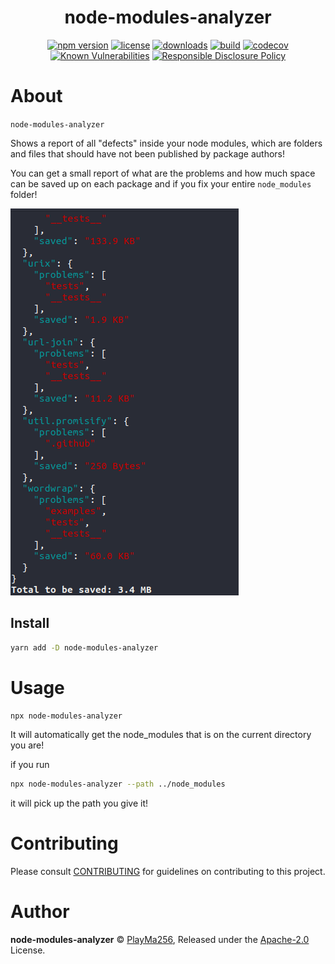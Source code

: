 
<p align="center"><h1 align="center">
  node-modules-analyzer
</h1>

<p align="center">
  
</p>

<p align="center">
  <a href="https://www.npmjs.org/package/node-modules-analyzer"><img src="https://badgen.net/npm/v/node-modules-analyzer" alt="npm version"/></a>
  <a href="https://www.npmjs.org/package/node-modules-analyzer"><img src="https://badgen.net/npm/license/node-modules-analyzer" alt="license"/></a>
  <a href="https://www.npmjs.org/package/node-modules-analyzer"><img src="https://badgen.net/npm/dt/node-modules-analyzer" alt="downloads"/></a>
  <a href="https://travis-ci.org/playma256/node-modules-analyzer"><img src="https://badgen.net/travis/playma256/node-modules-analyzer" alt="build"/></a>
  <a href="https://codecov.io/gh/playma256/node-modules-analyzer"><img src="https://badgen.net/codecov/c/github/playma256/node-modules-analyzer" alt="codecov"/></a>
  <a href="https://snyk.io/test/github/playma256/node-modules-analyzer"><img src="https://snyk.io/test/github/playma256/node-modules-analyzer/badge.svg" alt="Known Vulnerabilities"/></a>
  <a href="./SECURITY.md"><img src="https://img.shields.io/badge/Security-Responsible%20Disclosure-yellow.svg" alt="Responsible Disclosure Policy" /></a>
</p>

# About

`node-modules-analyzer`

Shows a report of all "defects" inside your node modules, which are folders and files that should have not been published by package authors!

You can get a small report of what are the problems and how much space can be saved up on each package and if you fix your entire `node_modules` folder!

![example](print.png)


## Install

```bash
yarn add -D node-modules-analyzer
```

# Usage

```bash
npx node-modules-analyzer
```

It will automatically get the node_modules that is on the current directory you are!

if you run 
```bash
npx node-modules-analyzer --path ../node_modules
```

it will pick up the path you give it!

# Contributing

Please consult [CONTRIBUTING](./CONTRIBUTING.md) for guidelines on contributing to this project.

# Author

**node-modules-analyzer** © [PlayMa256](https://github.com/playma256), Released under the [Apache-2.0](./LICENSE) License.
